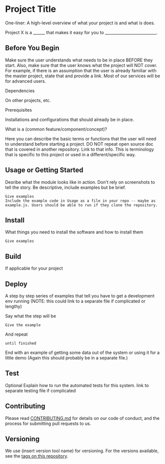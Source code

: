 # Project Title

One-liner: A high-level overview of what your project is and what is does.

Project X is a ______ that makes it easy for you to __________________________.

## Before You Begin
Make sure the user understands what needs to be in place BEFORE they start. Also, make sure that the user knows what the project will NOT cover. For example, if there is an assumption that the user is already familiar with the master project, state that and provide a link. Most of our services will be for advanced users. 

Dependencies

On other projects, etc.

Prerequisites

Installations and configurations that should already be in place. 

What is a (common feature/component/concept)?

Here you can describe the basic terms or functions that the user will need to understand before starting a project.
DO NOT repeat open source doc that is covered in another repository. Link to that info. This is terminology that is specific to this project or used in a different/specific way.

## Usage or Getting Started
Desribe what the module looks like in action. Don't rely on screenshots to tell the story. Be descriptive, include examples but be brief. 

```
Give examples
Include the example code in Usage as a file in your repo -- maybe as example.js. Users should be able to run if they clone the repository.
```


## Install

What things you need to install the software and how to install them

```
Give examples
```
## Build
If applicable for your project

## Deploy

A step by step series of examples that tell you have to get a development env running
(NOTE: this could link to a separate file if complicated or lengthy)

Say what the step will be

```
Give the example
```

And repeat

```
until finished
```

End with an example of getting some data out of the system or using it for a little demo (Again this should probably be in a separate file.)

## Test 

Optional
Explain how to run the automated tests for this system. 
link to separate testing file if complicated


## Contributing

Please read [CONTRIBUTING.md](https://github.com/ljamen/templates/CONTRIBUTING.md ) for details on our code of conduct, and the process for submitting pull requests to us.

## Versioning

We use (insert version tool name) for versioning. For the versions available, see the [tags on this repository](https://github.com/your/project/tags).



